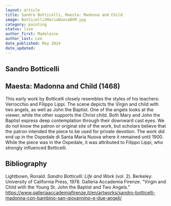 ```yaml
---
layout: article
title: Sandro Botticelli, Maesta: Madonna and Child
image: BotticelliSMariaNuovaBVM.jpg
category: painting
status: live
author_first: Madeleine 
author_last: Lee
date_published: May 2024
date_updated:
---
```


## Sandro Botticelli
## Maesta: Madonna and Child (1468)

This early work by Botticelli closely resembles the styles of his teachers: Verrocchio and Filippo Lippi. The scene depicts the Virgin and child with two angels, as well as John the Baptist. One of the angels looks at the viewer, while the other supports the Christ child. Both Mary and John the Baptist express deep contemplation through their downward cast eyes. We do not know the patron or original site of the work, but scholars believe that the patron intended the piece to be used for private devotion. The work did end up in the Ospedale di Santa Maria Nuova where it remained until 1900. While the piece was in the Ospedale, it was attributed to Filippo Lippi, who strongly influenced Botticelli. 

## Bibliography 
Lightbown, Ronald. *Sandro Botticelli: Life and Work* (vol. 2). Berkeley: University of California Press, 1978. 
Galleria Accademia Firenze. "Virgin and Child with the Young St. John the Baptist and Two Angels." https://www.galleriaaccademiafirenze.it/en/artworks/sandro-botticelli-madonna-con-bambino-san-giovannino-e-due-angeli/
